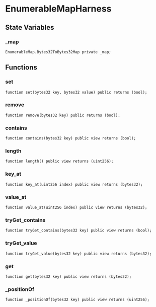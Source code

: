 # EnumerableMapHarness

## State Variables
### _map

```solidity
EnumerableMap.Bytes32ToBytes32Map private _map;
```


## Functions
### set


```solidity
function set(bytes32 key, bytes32 value) public returns (bool);
```

### remove


```solidity
function remove(bytes32 key) public returns (bool);
```

### contains


```solidity
function contains(bytes32 key) public view returns (bool);
```

### length


```solidity
function length() public view returns (uint256);
```

### key_at


```solidity
function key_at(uint256 index) public view returns (bytes32);
```

### value_at


```solidity
function value_at(uint256 index) public view returns (bytes32);
```

### tryGet_contains


```solidity
function tryGet_contains(bytes32 key) public view returns (bool);
```

### tryGet_value


```solidity
function tryGet_value(bytes32 key) public view returns (bytes32);
```

### get


```solidity
function get(bytes32 key) public view returns (bytes32);
```

### _positionOf


```solidity
function _positionOf(bytes32 key) public view returns (uint256);
```

